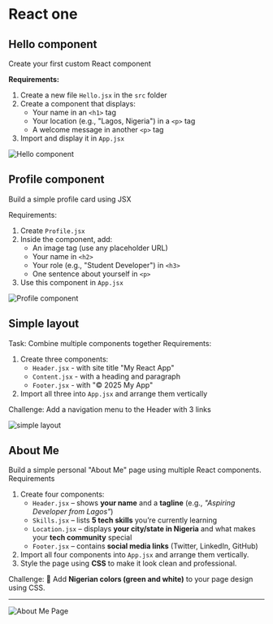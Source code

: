 # React one

## Hello component
Create your first custom React component

**Requirements:**
1. Create a new file `Hello.jsx` in the `src` folder
2. Create a component that displays:
   * Your name in an `<h1>` tag
   * Your location (e.g., "Lagos, Nigeria") in a `<p>` tag
   * A welcome message in another `<p>` tag
3. Import and display it in `App.jsx`

![Hello component](https://github.com/user-attachments/assets/78c7b288-b80e-4538-ae06-fe4f4612fd40")

## Profile component
 Build a simple profile card using JSX

Requirements:
1. Create `Profile.jsx`
2. Inside the component, add:
   * An image tag (use any placeholder URL)
   * Your name in `<h2>`
   * Your role (e.g., "Student Developer") in `<h3>`
   * One sentence about yourself in `<p>`
3. Use this component in `App.jsx`


![Profile component](https://github.com/user-attachments/assets/44e76edf-a2fd-4acc-9db9-92c42a3016e8)


## Simple layout
Task: Combine multiple components together
Requirements:
1. Create three components:
   * `Header.jsx` - with site title "My React App"
   * `Content.jsx` - with a heading and paragraph
   * `Footer.jsx` - with "© 2025 My App"
2. Import all three into `App.jsx` and arrange them vertically

Challenge: Add a navigation menu to the Header with 3 links

![simple layout](https://github.com/user-attachments/assets/ba5dedba-2421-4806-a407-f813d6a9146d)

## About Me
Build a simple personal "About Me" page using multiple React components.
Requirements
1. Create four components:  
   * `Header.jsx` – shows **your name** and a **tagline** (e.g., *"Aspiring Developer from Lagos"*)  
   * `Skills.jsx` – lists **5 tech skills** you’re currently learning  
   * `Location.jsx` – displays **your city/state in Nigeria** and what makes your **tech community** special  
   * `Footer.jsx` – contains **social media links** (Twitter, LinkedIn, GitHub)  
2. Import all four components into `App.jsx` and arrange them vertically.  
3. Style the page using **CSS** to make it look clean and professional.  

Challenge:
🎨 Add **Nigerian colors (green and white)** to your page design using CSS.

---
![About Me Page](https://github.com/user-attachments/assets/95cbb28d-7437-485b-967f-cb0757c08a25)